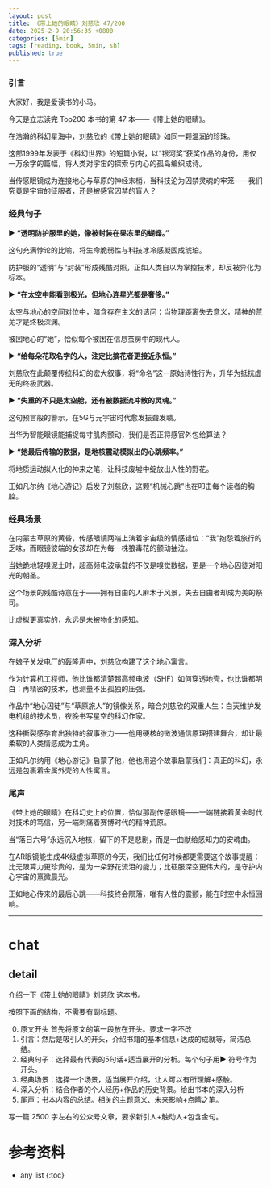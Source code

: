 ```yaml
---
layout: post
title: 《带上她的眼睛》刘慈欣 47/200
date: 2025-2-9 20:56:35 +0800
categories: [5min]
tags: [reading, book, 5min, sh]
published: true
---
```



### 引言  

大家好，我是爱读书的小马。

今天是立志读完 Top200 本书的第 47 本——《带上她的眼睛》。

在浩瀚的科幻星海中，刘慈欣的《带上她的眼睛》如同一颗温润的珍珠。

这部1999年发表于《科幻世界》的短篇小说，以“银河奖”获奖作品的身份，用仅一万余字的篇幅，将人类对宇宙的探索与内心的孤岛编织成诗。

当传感眼镜成为连接地心与草原的神经末梢，当科技沦为囚禁灵魂的牢笼——我们究竟是宇宙的征服者，还是被感官囚禁的盲人？

### 经典句子 

▶ **“透明防护服里的她，像被封装在果冻里的蝴蝶。”**  

这句充满悖论的比喻，将生命脆弱性与科技冰冷感凝固成琥珀。

防护服的“透明”与“封装”形成残酷对照，正如人类自以为掌控技术，却反被异化为标本。  

▶ **“在太空中能看到极光，但地心连星光都是奢侈。”**  

太空与地心的空间对位中，暗含存在主义的诘问：当物理距离失去意义，精神的荒芜才是终极深渊。

被困地心的“她”，恰似每个被困在信息茧房中的现代人。  

▶ **“给每朵花取名字的人，注定比摘花者更接近永恒。”**  

刘慈欣在此颠覆传统科幻的宏大叙事，将“命名”这一原始诗性行为，升华为抵抗虚无的终极武器。

▶ **“失重的不只是太空舱，还有被数据流冲散的灵魂。”**  

这句预言般的警示，在5G与元宇宙时代愈发振聋发聩。

当华为智能眼镜能捕捉每寸肌肉颤动，我们是否正将感官外包给算法？  

▶ **“她最后传输的数据，是地核震动模拟出的心跳频率。”**  

将地质运动拟人化的神来之笔，让科技废墟中绽放出人性的野花。

正如凡尔纳《地心游记》启发了刘慈欣，这颗“机械心跳”也在叩击每个读者的胸腔。  

### 经典场景

在内蒙古草原的黄昏，传感眼镜两端上演着宇宙级的情感错位：“我”抱怨着旅行的乏味，而眼镜彼端的女孩却在为每一株狼毒花的颤动抽泣。

当她跪地轻嗅泥土时，超高频电波承载的不仅是嗅觉数据，更是一个地心囚徒对阳光的朝圣。

这个场景的残酷诗意在于——拥有自由的人麻木于风景，失去自由者却成为美的祭司。

比虚拟更真实的，永远是未被物化的感知。

### 深入分析 

在娘子关发电厂的轰隆声中，刘慈欣构建了这个地心寓言。

作为计算机工程师，他比谁都清楚超高频电波（SHF）如何穿透地壳，也比谁都明白：再精密的技术，也测量不出孤独的压强。

作品中“地心囚徒”与“草原旅人”的镜像关系，暗合刘慈欣的双重人生：白天维护发电机组的技术员，夜晚书写星空的科幻作家。

这种撕裂感孕育出独特的叙事张力——他用硬核的微波通信原理搭建舞台，却让最柔软的人类情感成为主角。

正如凡尔纳用《地心游记》启蒙了他，他也用这个故事启蒙我们：真正的科幻，永远是包裹着金属外壳的人性寓言。  

### 尾声 

《带上她的眼睛》在科幻史上的位置，恰似那副传感眼镜——一端链接着黄金时代对技术的笃信，另一端刺痛着赛博时代的精神荒原。

当“落日六号”永远沉入地核，留下的不是悲剧，而是一曲献给感知力的安魂曲。

在AR眼镜能生成4K级虚拟草原的今天，我们比任何时候都更需要这个故事提醒：比无限算力更珍贵的，是为一朵野花流泪的能力；比征服深空更伟大的，是守护内心宇宙的熹微晨光。  

正如地心传来的最后心跳——科技终会陨落，唯有人性的震颤，能在时空中永恒回响。

------------------------------------------------------------------------

# chat

## detail

介绍一下《带上她的眼睛》刘慈欣 这本书。

按照下面的结构，不需要有副标题。

0. 原文开头 首先将原文的第一段放在开头。要求一字不改
1. 引言：然后是吸引人的开头，介绍书籍的基本信息+达成的成就等，简洁总结。
2. 经典句子：选择最有代表的5句话+适当展开的分析。每个句子用▶ 符号作为开头。
3. 经典场景：选择一个场景，适当展开介绍，让人可以有所理解+感触。
4. 深入分析：结合作者的个人经历+作品的历史背景。给出书本的深入分析
5. 尾声：书本内容的总结。相关的主题意义、未来影响+点睛之笔。

写一篇 2500 字左右的公众号文章，要求新引人+触动人+包含金句。


# 参考资料

* any list
{:toc}
